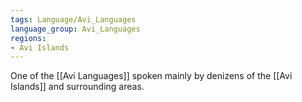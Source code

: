 ```yaml
---
tags: Language/Avi_Languages
language_group: Avi_Languages
regions:
- Avi Islands
---
```

One of the [[Avi Languages]] spoken mainly by denizens of the [[Avi Islands]] and surrounding areas.